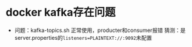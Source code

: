 # docker kafka存在问题

* 问题：kafka-topics.sh 正常使用，producter和consumer报错
  猜测：是server.properties的`listeners=PLAINTEXT://:9092`未配置